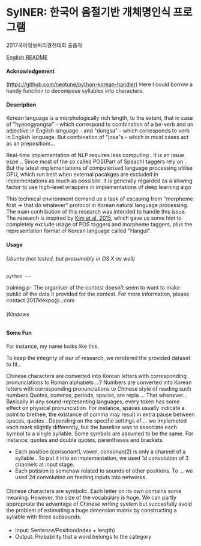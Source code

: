 # SylNER: 한국어 음절기반 개체명인식 프로그램
2017국어정보처리경진대회 출품작

[English README](./README.md)

#### Acknowledgement
(https://github.com/neotune/python-korean-handler)
Here I could borrow a handy function to decompose syllables into characters.

#### Description
Korean language is a morphologically rich length, to the extent, that in case of "hyeongyongsa" - which correspond to combination of a be-verb and an adjective in English language - and "dongsa" - which corresponds to verb in English language.  But combination of "josa"s - which in most cases act as an prepositiom...

Real-time implementation of NLP requires less computing  . It is an issue espe  .. Since most of the so called POS(Part of Speach) taggers rely on  . But the latest implementations of computerised language processing utilise GPU, which run best when external pacakges are excluded in implementations as much as possibile. It is generally regarded as a slowing factor to use high-level wrappers in implementations of deep learning algo

This technical environment demand us a task of escaping from "morpheme first -> that do whatever" protocol in Korean natural language processing. The main contribution of this research was intended to handle this issue. The research is inspired by [Kim et al. 2015](somelink), which gave us some hint to completely exclude usage of POS taggers and morpheme taggers, plus the representation format of Korean language called "Hangul".

#### Usage
###### Ubuntu (not tested, but presumably in OS X as well)
```
python --
```
training p-
The organiser of the contest doesn't seem to want to make public of the data it provided for the contest. For more information, please contact 2017klexpo@...com

###### Windows

#### Some Fun
For instance, my name looks like this.

To keep the integrity of our of research, we rendered the provided dataset  to fit..

Chinese characters are converted into Korean letters with corresponding pronunciations to
Roman alphabets ...?
Numbers are converted into Korean letters with corresponding pronunciations to Chinese style of reading such numbers
Quotes, commas, periods, spaces, are repla ... That whenever... Basically in any sound-representing languages, every token has some effect on physical pronunciation. For instance, spaces usually indicate a point to brethee, the existance of comma may result in extra pause between spaces, quotes   .   Depending on the specific settings of ... we implemeted each mark slightly differently, but the baseline was to associate each symbol to a single syllable.
Some symbols are assumed to be the same. For instance, quotes and double quotes, parentheses and brackets.


* Each position (consonant1, vowel, consonant2) is only a channel of a syllable . To put it into an implementation, we used 1d convolution of 3 channels at input stage. 
* Each potision is somehow related to sounds of other positions. To  ... we used 2d convolution on feeding inputs into networks.

####
Chinese characters are symbolic. Each letter on its own contains some meaning. However, the size of the vocabulary is huge.  We can partly appropriate the advantage of Chinese writing system but succesfully avoid the problem of estimating a huge dimension matrix by constructing a syllable with three subsounds.


####
* Input: Sentence/Position(Index + length)
* Output: Probability that a word belongs to the category



